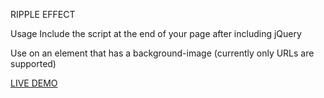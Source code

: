 RIPPLE EFFECT

Usage
Include the script at the end of your page after including jQuery

Use on an element that has a background-image (currently only URLs are supported)


<a href="https://ripplefx.vercel.app/">LIVE DEMO</a> 
